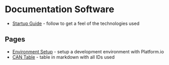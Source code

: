 # Documentation Software

- [Startup Guide](https://github.com/fs-feup/tutorials/blob/main/tutorials/startup_guide_el.md) - follow to get a feel of the technologies used

## Pages

- [Environment Setup](./environment-setup.md) - setup a development environment with Platform.io
- [CAN Table](./can-table.md) - table in markdown with all IDs used
